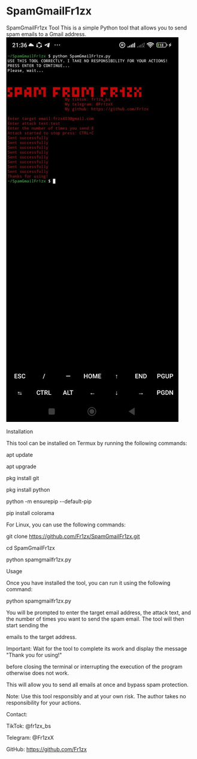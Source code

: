 # SpamGmailFr1zx

SpamGmailFr1zx Tool
This is a simple Python tool that allows you to send spam emails to a Gmail address.
![Termux](https://github.com//Fr1zx/SpamGmailFr1zx/blob/main/termux.jpeg)


Installation


This tool can be installed on Termux by running the following commands:



apt update


apt upgrade




pkg install git


pkg install python

python -m ensurepip --default-pip


pip install colorama



For Linux, you can use the following commands:



git clone https://github.com/Fr1zx/SpamGmailFr1zx.git


cd SpamGmailFr1zx


python spamgmailfr1zx.py


Usage


Once you have installed the tool, you can run it using the following command:


python spamgmailfr1zx.py


You will be prompted to enter the target email address, the attack text, and the number of times you want to send the spam email. The tool will then start sending the 


emails to the target address.





Important: Wait for the tool to complete its work and display the message "Thank you for using!" 



before closing the terminal or interrupting the execution of the program otherwise does not work. 


This will allow you to send all emails at once and bypass spam protection.


Note: Use this tool responsibly and at your own risk. The author takes no responsibility for your actions.

Contact:




TikTok: @fr1zx_bs

Telegram: @Fr1zxX

GitHub: https://github.com/Fr1zx
